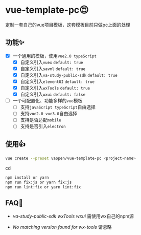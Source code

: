 # vue-template-pc😍

定制一套自己的vue项目模板，这套模板目前只做pc上面的处理

## 功能✨

- [x] 一个通用的模板，使用`vue2.0 typeScript`
  - [x] 自定义引入`vuex` `default: true`
  - [x] 自定义引入`savml` `default: true`
  - [x] 自定义引入`va-study-public-sdk` `default: true`
  - [x] 自定义引入`elementUI` `default: true`
  - [x] 自定义引入`wxTools` `default: true`
  - [x] 自定义引入`wxui` `default: false`
- [ ] 一个可配置化、功能多样的`vue`模板
  - [ ] 支持`javaScript typeScript`自由选择
  - [ ] 支持`vue2.0 vue3.0`自由选择
  - [ ] 支持是否适配`mobile`
  - [ ] 支持是否引入`electron`

## 使用👍

```bash
vue create --preset vaopen/vue-template-pc <project-name>
```

cd <project-name>

```bash
npm install or yarn
npm run fix:js or yarn fix:js
npm run lint:fix or yarn lint:fix
```

## FAQ📖

- *va-study-public-sdk wxTools wxui* 需使用wx自己的npm源

- *No matching version found for wx-tools* 请忽略

